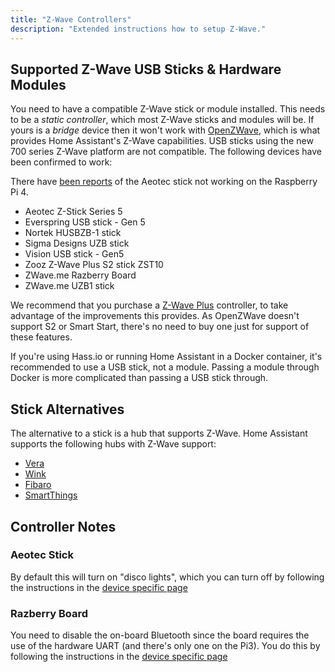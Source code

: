 ```yaml
---
title: "Z-Wave Controllers"
description: "Extended instructions how to setup Z-Wave."
---
```


## Supported Z-Wave USB Sticks & Hardware Modules

You need to have a compatible Z-Wave stick or module installed. This needs to be a *static controller*, which most Z-Wave sticks and modules will be. If yours is a *bridge* device then it won't work with [OpenZWave](http://openzwave.com/), which is what provides Home Assistant's Z-Wave capabilities. USB sticks using the new 700 series Z-Wave platform are not compatible. The following devices have been confirmed to work:

<div class='note'>
  
There have [been reports](https://www.raspberrypi.org/forums/viewtopic.php?f=28&t=245031#p1502030) of the Aeotec stick not working on the Raspberry Pi 4.

</div>

* Aeotec Z-Stick Series 5
* Everspring USB stick - Gen 5
* Nortek HUSBZB-1 stick
* Sigma Designs UZB stick
* Vision USB stick - Gen5
* Zooz Z-Wave Plus S2 stick ZST10
* ZWave.me Razberry Board
* ZWave.me UZB1 stick

We recommend that you purchase a [Z-Wave Plus](https://z-wavealliance.org/z-wave_plus_certification/) controller, to take advantage of the improvements this provides. As OpenZWave doesn't support S2 or Smart Start, there's no need to buy one just for support of these features.

<div class='note'>
  If you're using Hass.io or running Home Assistant in a Docker container, it's recommended to use a USB stick, not a module. Passing a module through Docker is more complicated than passing a USB stick through.
</div>

## Stick Alternatives

The alternative to a stick is a hub that supports Z-Wave. Home Assistant supports the following hubs with Z-Wave support:

 - [Vera](/integrations/vera/)
 - [Wink](/integrations/wink/)
 - [Fibaro](/integrations/fibaro/)
 - [SmartThings](/integrations/smartthings/)

## Controller Notes

### Aeotec Stick

By default this will turn on "disco lights", which you can turn off by following the instructions in the [device specific page](/docs/z-wave/device-specific/#aeotec-z-stick)

### Razberry Board

You need to disable the on-board Bluetooth since the board requires the use of the hardware UART (and there's only one on the Pi3). You do this by following the instructions in the [device specific page](/docs/z-wave/device-specific/#razberry-board)
